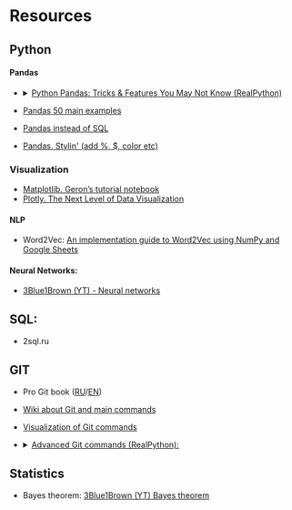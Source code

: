 # Resources
## Python
#### Pandas
- []()<details><summary>[Python Pandas: Tricks & Features You May Not Know (RealPython)](https://realpython.com/python-pandas-tricks/)</summary>

  * Configure Options & Settings at Interpreter Startup
  * Make Toy Data Structures With Pandas’ Testing Module
  * Take Advantage of Accessor Methods
  * Create a DatetimeIndex From Component Columns
  * Use Categorical Data to Save on Time and Space
  * Introspect Groupby Objects via Iteration
  * Use This Mapping Trick for Membership Binning
  * Understand How Pandas Uses Boolean Operators
  * Load Data From the Clipboard
  * Write Pandas Objects Directly to Compressed Format 
  </details>  
- [Pandas 50 main examples](https://www.listendata.com/2017/12/python-pandas-tutorial.html)
- [Pandas instead of SQL](https://medium.com/jbennetcodes/how-to-rewrite-your-sql-queries-in-pandas-and-more-149d341fc53e) 
- [Pandas. Stylin' (add %, $, color etc)](https://pbpython.com/styling-pandas.html) 

### Visualization
- [Matplotlib. Geron’s tutorial notebook](https://colab.research.google.com/github/ageron/handson-ml2/blob/master/tools_matplotlib.ipynb)
- [Plotly. The Next Level of Data Visualization](https://towardsdatascience.com/the-next-level-of-data-visualization-in-python-dd6e99039d5e) 

#### NLP  
- Word2Vec: [An implementation guide to Word2Vec using NumPy and Google Sheets](https://towardsdatascience.com/an-implementation-guide-to-word2vec-using-numpy-and-google-sheets-13445eebd281)

#### Neural Networks:
- [3Blue1Brown (YT) - Neural networks](https://www.youtube.com/playlist?list=PLZHQObOWTQDNU6R1_67000Dx_ZCJB-3pi)

## SQL:
- 2sql.ru 

## GIT
- Pro Git book ([RU](https://git-scm.com/book/ru/v2)/[EN](https://git-scm.com/book/en/v2)) 
- [Wiki about Git and main commands](http://www-cs-students.stanford.edu/~blynn/gitmagic/intl/ru/)
- [Visualization of Git commands](https://learngitbranching.js.org/?NODEMO=&locale=ru_RU)


- []()<details><summary>[Advanced Git commands (RealPython):](https://realpython.com/advanced-git-for-pythonistas/)</summary>

  * Revision (Relative Referencing,Revision Ranges)
  * Handling Interruptions: git stash (git stash save and git stash pop, git stash list, git stash show, git stash pop vs. git stash apply, git stash drop, git stash Example: Pulling Into a Dirty Tree)
  * Comparing Revisions: git diff
  * git difftool
  * Changing History (git commit --amend, git rebase, git pull -r, git rebase -i, git revert vs. git reset: Cleaning Up, git clean)
  * Resolving Merge Conflicts (diff3 Format, git mergetool)

</details>

## Statistics
- Bayes theorem: [3Blue1Brown (YT) Bayes theorem](https://www.youtube.com/watch?v=HZGCoVF3YvM)